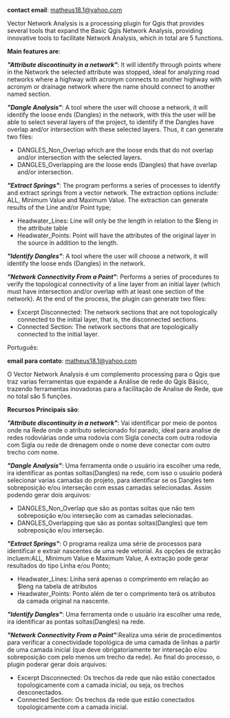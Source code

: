 **contact email**: matheus18.1@yahoo.com

Vector Network Analysis is a processing plugin for Qgis that provides several tools that expand the Basic Qgis Network Analysis, providing innovative tools to facilitate Network Analysis, which in total are 5 functions.

**Main features are**:

***"Attribute discontinuity in a network"***: It will identify through points where in the Network the selected attribute was stopped, ideal for analyzing road networks where a highway with acronym connects to another highway with acronym or drainage network where the name should connect to another named section.

***"Dangle Analysis"***: A tool where the user will choose a network, it will identify the loose ends (Dangles) in the network, with this the user will be able to select several layers of the project, to identify if the Dangles have overlap and/or intersection with these selected layers. Thus, it can generate two files:

- DANGLES_Non_Overlap which are the loose ends that do not overlap and/or intersection with the selected layers.
- DANGLES_Overlapping are the loose ends (Dangles) that have overlap and/or intersection.

***"Extract Springs"***: The program performs a series of processes to identify and extract springs from a vector network. The extraction options include: ALL, Minimum Value and Maximum Value. The extraction can generate results of the Line and/or Point type;

- Headwater_Lines: Line will only be the length in relation to the $leng in the attribute table
- Headwater_Points: Point will have the attributes of the original layer in the source in addition to the length.

***"Identify Dangles"***: A tool where the user will choose a network, it will identify the loose ends (Dangles) in the network.

***"Network Connectivity From a Point"***: Performs a series of procedures to verify the topological connectivity of a line layer from an initial layer (which must have intersection and/or overlap with at least one section of the network). At the end of the process, the plugin can generate two files:

-  Excerpt Disconnected: The network sections that are not topologically connected to the initial layer, that is, the disconnected sections.
-  Connected Section: The network sections that are topologically connected to the initial layer.

Português:

**email para contato**: matheus18.1@yahoo.com


O Vector Network Analysis é um complemento processing para o Qgis que traz varias ferramentas que expande a Análise de rede do Qgis Básico, trazendo ferramentas inovadoras para a facilitação de Analise de Rede, que no total são 5 funções.

**Recursos Principais são**:

***"Attribute discontinuity in a network"***: Vai identificar por meio de pontos onde na Rede onde o atributo selecionado foi parado, ideal para analise de redes rodoviárias onde uma rodovia com Sigla conecta com outra rodovia com Sigla ou rede de drenagem onde o nome deve conectar com outro trecho com nome.

***"Dangle Analysis"***: Uma ferramenta onde o usuário ira escolher uma rede, ira identificar as pontas soltas(Dangles) na rede, com isso o usuário poderá selecionar varias camadas do projeto, para identificar se os Dangles tem sobreposição e/ou interseção com essas camadas selecionadas.
Assim podendo gerar dois arquivos:
-	DANGLES_Non_Overlap que são as pontas soltas que não tem sobreposição e/ou interseção com as camadas selecionadas.
-	DANGLES_Overlapping que são as pontas soltas(Dangles) que tem sobreposição e/ou interseção.

***"Extract Springs"***: O programa realiza uma série de processos para identificar e extrair nascentes de uma rede vetorial. As opções de extração incluem:ALL, Minimum Value e Maximum Value, A extração pode gerar resultados do tipo Linha e/ou Ponto;
-	Headwater_Lines: Linha será apenas o comprimento em relação ao $leng na tabela de atributos
-	Headwater_Points: Ponto além de ter o comprimento terá os atributos da camada original na nascente.

***"Identify Dangles"***: Uma ferramenta onde o usuário ira escolher uma rede, ira identificar as pontas soltas(Dangles) na rede.

***"Network Connectivity From a Point"***:Realiza uma série de procedimentos para verificar a conectividade topológica de uma camada de linhas a partir de uma camada inicial (que deve obrigatoriamente ter interseção e/ou sobreposição com pelo menos um trecho da rede). Ao final do processo, o plugin poderar gerar dois arquivos:
-	Excerpt Disconnected: Os trechos da rede que não estão conectados topologicamente com a camada inicial, ou seja, os trechos desconectados.
-	Connected Section: Os trechos da rede que estão conectados topologicamente com a camada inicial.
